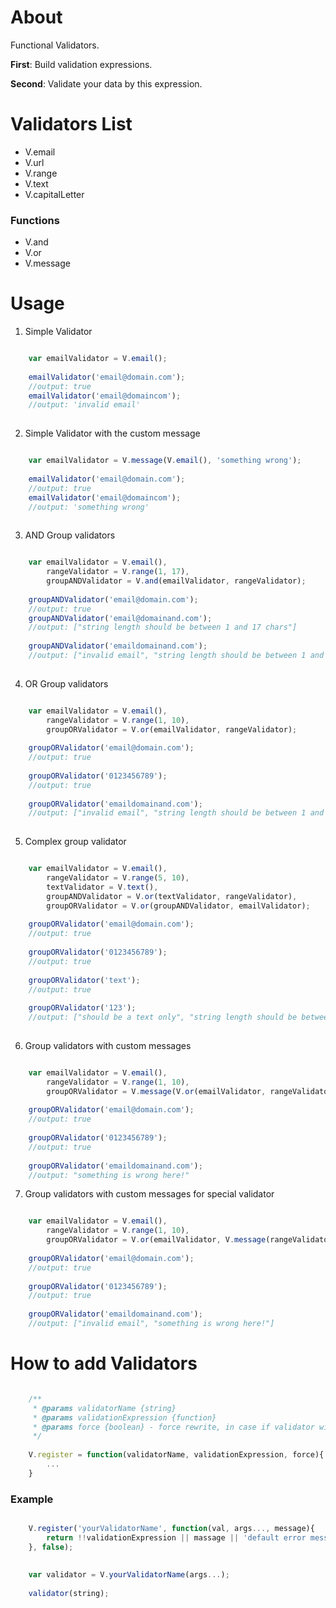 # About

Functional Validators. 

**First**: Build validation expressions.

**Second**: Validate your data by this expression.

# Validators List

* V.email
* V.url
* V.range
* V.text
* V.capitalLetter

### Functions

* V.and
* V.or
* V.message


# Usage

1) Simple Validator 
```javascript

	var emailValidator = V.email();
    
	emailValidator('email@domain.com'); 
    //output: true
   	emailValidator('email@domaincom'); 
    //output: 'invalid email'
    
```
2) Simple Validator with the custom message 
```javascript

	var emailValidator = V.message(V.email(), 'something wrong');
    
	emailValidator('email@domain.com'); 
    //output: true
   	emailValidator('email@domaincom'); 
    //output: 'something wrong'
    
```

3) AND Group validators
```javascript

	var emailValidator = V.email(),
    	rangeValidator = V.range(1, 17),
    	groupANDValidator = V.and(emailValidator, rangeValidator);
        
	groupANDValidator('email@domain.com');
    //output: true
   	groupANDValidator('email@domainand.com');
    //output: ["string length should be between 1 and 17 chars"]
    
    groupANDValidator('emaildomainand.com');
    //output: ["invalid email", "string length should be between 1 and 17 chars"]
    
```

4) OR Group validators
```javascript

	var emailValidator = V.email(),
    	rangeValidator = V.range(1, 10),
    	groupORValidator = V.or(emailValidator, rangeValidator);
        
	groupORValidator('email@domain.com');
    //output: true
   	
    groupORValidator('0123456789');
    //output: true
    
    groupORValidator('emaildomainand.com');
    //output: ["invalid email", "string length should be between 1 and 10 chars"]
    
```

5) Complex group validator
```javascript

	var emailValidator = V.email(),
    	rangeValidator = V.range(5, 10),
        textValidator = V.text(),
    	groupANDValidator = V.or(textValidator, rangeValidator),
        groupORValidator = V.or(groupANDValidator, emailValidator);
        
	groupORValidator('email@domain.com');
    //output: true
   	
    groupORValidator('0123456789');
    //output: true
    
    groupORValidator('text');
    //output: true
    
	groupORValidator('123');
    //output: ["should be a text only", "string length should be between 5 and 10 chars", "invalid email"]
    
```

6) Group validators with custom messages
```javascript

	var emailValidator = V.email(),
    	rangeValidator = V.range(1, 10),
    	groupORValidator = V.message(V.or(emailValidator, rangeValidator), 'something is wrong here!');
        
	groupORValidator('email@domain.com');
    //output: true
   	
    groupORValidator('0123456789');
    //output: true
    
    groupORValidator('emaildomainand.com');
    //output: "something is wrong here!"

```

7) Group validators with custom messages for special validator
```javascript

	var emailValidator = V.email(),
    	rangeValidator = V.range(1, 10),
    	groupORValidator = V.or(emailValidator, V.message(rangeValidator, 'something is wrong here!'));
        
	groupORValidator('email@domain.com');
    //output: true
   	
    groupORValidator('0123456789');
    //output: true
    
    groupORValidator('emaildomainand.com');
    //output: ["invalid email", "something is wrong here!"]

```

# How to add Validators

 
```javascript

    /**
     * @params validatorName {string}
     * @params validationExpression {function}
     * @params force {boolean} - force rewrite, in case if validator with current name already exists
     */
     
    V.register = function(validatorName, validationExpression, force){
        ...
    }

```
 
### Example

```javascript

    V.register('yourValidatorName', function(val, args..., message){
        return !!validationExpression || massage || 'default error message';
    }, false);
     
    
    var validator = V.yourValidatorName(args...);
    
    validator(string);

```
